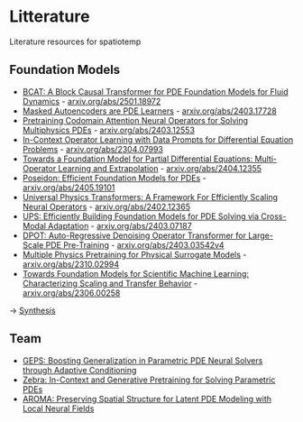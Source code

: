 # Litterature
Literature resources for spatiotemp

## Foundation Models

- [BCAT: A Block Causal Transformer for PDE Foundation Models for Fluid Dynamics](/papers/Liu2025_BCATBlockCausal.md) - [arxiv.org/abs/2501.18972](http://arxiv.org/abs/2501.18972)
- [Masked Autoencoders are PDE Learners](/papers/Zhou2024_MaskedAutoencodersAre.md) - [arxiv.org/abs/2403.17728](http://arxiv.org/abs/2403.17728)
- [Pretraining Codomain Attention Neural Operators for Solving Multiphysics PDEs](/papers/Rahman2024_PretrainingCodomainAttention.md) - [arxiv.org/abs/2403.12553](http://arxiv.org/abs/2403.12553)
- [In-Context Operator Learning with Data Prompts for Differential Equation Problems](/papers/Yang2023_InContextOperatorLearning.md) - [arxiv.org/abs/2304.07993](http://arxiv.org/abs/2304.07993)
- [Towards a Foundation Model for Partial Differential Equations: Multi-Operator Learning and Extrapolation](/papers/Sun2025_FoundationModelPartial.md) - [arxiv.org/abs/2404.12355](http://arxiv.org/abs/2404.12355)
- [Poseidon: Efficient Foundation Models for PDEs](/papers/Herde2024_PoseidonEfficientFoundation.md) - [arxiv.org/abs/2405.19101](http://arxiv.org/abs/2405.19101)
- [Universal Physics Transformers: A Framework For Efficiently Scaling Neural Operators](/papers/Alkin2024_UniversalPhysicsTransformers.md) - [arxiv.org/abs/2402.12365](http://arxiv.org/abs/2402.12365)
- [UPS: Efficiently Building Foundation Models for PDE Solving via Cross-Modal Adaptation](/papers/Shen2024_UPSEfficientlyBuilding.md) - [arxiv.org/abs/2403.07187](http://arxiv.org/abs/2403.07187)
- [DPOT: Auto-Regressive Denoising Operator Transformer for Large-Scale PDE Pre-Training](/papers/Hao2024_DPOTAutoRegressiveDenoising.md) - [arxiv.org/abs/2403.03542v4](https://arxiv.org/abs/2403.03542v4)
- [Multiple Physics Pretraining for Physical Surrogate Models](/papers/McCabe2023_MultiplePhysicsPretraining.md) - [arxiv.org/abs/2310.02994](http://arxiv.org/abs/2310.02994)
- [Towards Foundation Models for Scientific Machine Learning: Characterizing Scaling and Transfer Behavior](/papers/Subramanian2023_FoundationModelsScientific.md) - [arxiv.org/abs/2306.00258](http://arxiv.org/abs/2306.00258)

→ [Synthesis](/notes/foundation_models.md)

## Team

- [GEPS: Boosting Generalization in Parametric PDE Neural Solvers through Adaptive Conditioning](/papers/Koupai2024_GEPSBoostingGeneralization.md)
- [Zebra: In-Context and Generative Pretraining for Solving Parametric PDEs](/papers/Serrano2024_ZebraInContextGenerative.md)
- [AROMA: Preserving Spatial Structure for Latent PDE Modeling with Local Neural Fields](/papers/Serrano2024_AROMAPreservingSpatial.md)

